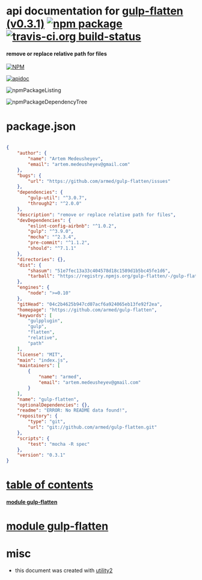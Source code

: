 # api documentation for  [gulp-flatten (v0.3.1)](https://github.com/armed/gulp-flatten)  [![npm package](https://img.shields.io/npm/v/npmdoc-gulp-flatten.svg?style=flat-square)](https://www.npmjs.org/package/npmdoc-gulp-flatten) [![travis-ci.org build-status](https://api.travis-ci.org/npmdoc/node-npmdoc-gulp-flatten.svg)](https://travis-ci.org/npmdoc/node-npmdoc-gulp-flatten)
#### remove or replace relative path for files

[![NPM](https://nodei.co/npm/gulp-flatten.png?downloads=true)](https://www.npmjs.com/package/gulp-flatten)

[![apidoc](https://npmdoc.github.io/node-npmdoc-gulp-flatten/build/screenCapture.buildNpmdoc.browser._2Fhome_2Ftravis_2Fbuild_2Fnpmdoc_2Fnode-npmdoc-gulp-flatten_2Ftmp_2Fbuild_2Fapidoc.html.png)](https://npmdoc.github.io/node-npmdoc-gulp-flatten/build..beta..travis-ci.org/apidoc.html)

![npmPackageListing](https://npmdoc.github.io/node-npmdoc-gulp-flatten/build/screenCapture.npmPackageListing.svg)

![npmPackageDependencyTree](https://npmdoc.github.io/node-npmdoc-gulp-flatten/build/screenCapture.npmPackageDependencyTree.svg)



# package.json

```json

{
    "author": {
        "name": "Artem Medeusheyev",
        "email": "artem.medeusheyev@gmail.com"
    },
    "bugs": {
        "url": "https://github.com/armed/gulp-flatten/issues"
    },
    "dependencies": {
        "gulp-util": "^3.0.7",
        "through2": "^2.0.0"
    },
    "description": "remove or replace relative path for files",
    "devDependencies": {
        "eslint-config-airbnb": "^1.0.2",
        "gulp": "^3.9.0",
        "mocha": "^2.3.4",
        "pre-commit": "^1.1.2",
        "should": "^7.1.1"
    },
    "directories": {},
    "dist": {
        "shasum": "51e7fec13a33c404578d18c1589d1b5bc45fe1d6",
        "tarball": "https://registry.npmjs.org/gulp-flatten/-/gulp-flatten-0.3.1.tgz"
    },
    "engines": {
        "node": ">=0.10"
    },
    "gitHead": "04c2b4625b947cd07acf6a924065eb13fe92f2ea",
    "homepage": "https://github.com/armed/gulp-flatten",
    "keywords": [
        "gulpplugin",
        "gulp",
        "flatten",
        "relative",
        "path"
    ],
    "license": "MIT",
    "main": "index.js",
    "maintainers": [
        {
            "name": "armed",
            "email": "artem.medeusheyev@gmail.com"
        }
    ],
    "name": "gulp-flatten",
    "optionalDependencies": {},
    "readme": "ERROR: No README data found!",
    "repository": {
        "type": "git",
        "url": "git://github.com/armed/gulp-flatten.git"
    },
    "scripts": {
        "test": "mocha -R spec"
    },
    "version": "0.3.1"
}
```



# <a name="apidoc.tableOfContents"></a>[table of contents](#apidoc.tableOfContents)

#### [module gulp-flatten](#apidoc.module.gulp-flatten)



# <a name="apidoc.module.gulp-flatten"></a>[module gulp-flatten](#apidoc.module.gulp-flatten)



# misc
- this document was created with [utility2](https://github.com/kaizhu256/node-utility2)
